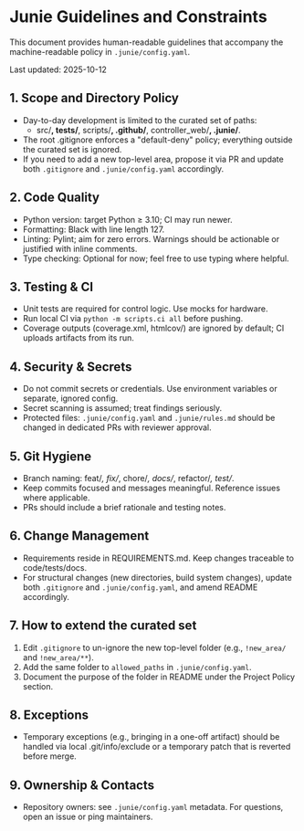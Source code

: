 # Junie Guidelines and Constraints

This document provides human-readable guidelines that accompany the machine-readable policy in `.junie/config.yaml`.

Last updated: 2025-10-12

## 1. Scope and Directory Policy
- Day-to-day development is limited to the curated set of paths:
  - src/**, tests/**, scripts/**, .github/**, controller_web/**, .junie/**.
- The root .gitignore enforces a "default-deny" policy; everything outside the curated set is ignored.
- If you need to add a new top-level area, propose it via PR and update both `.gitignore` and `.junie/config.yaml` accordingly.

## 2. Code Quality
- Python version: target Python ≥ 3.10; CI may run newer.
- Formatting: Black with line length 127.
- Linting: Pylint; aim for zero errors. Warnings should be actionable or justified with inline comments.
- Type checking: Optional for now; feel free to use typing where helpful.

## 3. Testing & CI
- Unit tests are required for control logic. Use mocks for hardware.
- Run local CI via `python -m scripts.ci all` before pushing.
- Coverage outputs (coverage.xml, htmlcov/) are ignored by default; CI uploads artifacts from its run.

## 4. Security & Secrets
- Do not commit secrets or credentials. Use environment variables or separate, ignored config.
- Secret scanning is assumed; treat findings seriously.
- Protected files: `.junie/config.yaml` and `.junie/rules.md` should be changed in dedicated PRs with reviewer approval.

## 5. Git Hygiene
- Branch naming: feat/*, fix/*, chore/*, docs/*, refactor/*, test/*.
- Keep commits focused and messages meaningful. Reference issues where applicable.
- PRs should include a brief rationale and testing notes.

## 6. Change Management
- Requirements reside in REQUIREMENTS.md. Keep changes traceable to code/tests/docs.
- For structural changes (new directories, build system changes), update both `.gitignore` and `.junie/config.yaml`, and amend README accordingly.

## 7. How to extend the curated set
1) Edit `.gitignore` to un-ignore the new top-level folder (e.g., `!new_area/` and `!new_area/**`).
2) Add the same folder to `allowed_paths` in `.junie/config.yaml`.
3) Document the purpose of the folder in README under the Project Policy section.

## 8. Exceptions
- Temporary exceptions (e.g., bringing in a one-off artifact) should be handled via local .git/info/exclude or a temporary patch that is reverted before merge.

## 9. Ownership & Contacts
- Repository owners: see `.junie/config.yaml` metadata. For questions, open an issue or ping maintainers.
